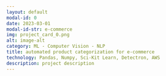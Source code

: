 ```yaml
---
layout: default
modal-id: 0
date: 2023-03-01
modal-id-str: e-commerce
img: project_card_0.png
alt: image-alt
category: ML - Computer Vision - NLP
title: automated product categorization for e-commerce
technology: Pandas, Numpy, Sci-Kit Learn, Detectron, AWS
description: project description
---
```

